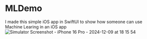 # MLDemo
I made this simple iOS app in SwiftUI to show how someone can use Machine Learing in an iOS app
![Simulator Screenshot - iPhone 16 Pro - 2024-12-09 at 18 15 54](https://github.com/user-attachments/assets/bae659cb-1ac9-4acd-a315-80ae3f51cfbd)
